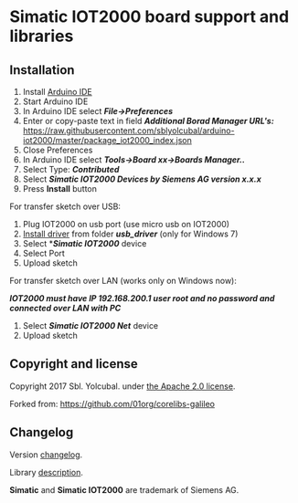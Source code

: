 # Simatic IOT2000 board support and libraries

## Installation

1. Install [Arduino IDE](https://www.arduino.cc/en/main/software)
1. Start Arduino IDE 
1. In Arduino IDE select ***File->Preferences***
1. Enter or copy-paste text in field ***Additional Borad Manager URL's:***
https://raw.githubusercontent.com/sblyolcubal/arduino-iot2000/master/package_iot2000_index.json
1. Close Preferences
1. In Arduino IDE select ***Tools->Board xx->Boards Manager..***
1. Select Type: ***Contributed***
1. Select ***Simatic IOT2000 Devices by Siemens AG version x.x.x***
1. Press **Install** button

For transfer sketch over USB:
1. Plug IOT2000 on usb port (use micro usb on IOT2000)
1. [Install driver](DRIVERWIN7.md)  from folder ***usb_driver*** (only for Windows 7)
1. Select ****Simatic IOT2000*** device
1. Select Port
1. Upload sketch

For transfer sketch over LAN (works only on Windows now):

***IOT2000 must have IP 192.168.200.1 user root and no password and connected over LAN with PC***
1. Select ***Simatic IOT2000 Net*** device
1. Upload sketch

## Copyright and license

Copyright 2017 Sbl. Yolcubal. under [the Apache 2.0 license](LICENSE).

Forked from: https://github.com/01org/corelibs-galileo
 
## Changelog

Version [changelog](CHANGELOG.md).

Library [description](LIBRARY.md).

**Simatic** and **Simatic IOT2000** are trademark of Siemens AG.
